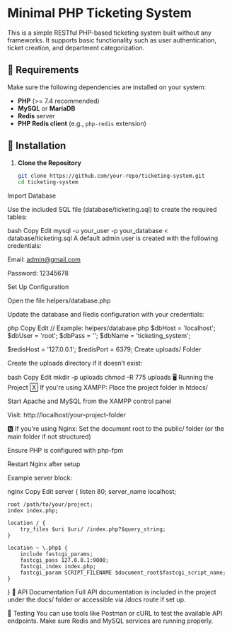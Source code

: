 # Minimal PHP Ticketing System

This is a simple RESTful PHP-based ticketing system built without any frameworks. It supports basic functionality such as user authentication, ticket creation, and department categorization.

## 🧰 Requirements

Make sure the following dependencies are installed on your system:

- **PHP** (>= 7.4 recommended)
- **MySQL** or **MariaDB**
- **Redis** server
- **PHP Redis client** (e.g., `php-redis` extension)

## 🚀 Installation

1. **Clone the Repository**

   ```bash
   git clone https://github.com/your-repo/ticketing-system.git
   cd ticketing-system
Import Database

Use the included SQL file (database/ticketing.sql) to create the required tables:

bash
Copy
Edit
mysql -u your_user -p your_database < database/ticketing.sql
A default admin user is created with the following credentials:

Email: admin@gmail.com

Password: 12345678

Set Up Configuration

Open the file helpers/database.php

Update the database and Redis configuration with your credentials:

php
Copy
Edit
// Example: helpers/database.php
$dbHost = 'localhost';
$dbUser = 'root';
$dbPass = '';
$dbName = 'ticketing_system';

$redisHost = '127.0.0.1';
$redisPort = 6379;
Create uploads/ Folder

Create the uploads directory if it doesn’t exist:

bash
Copy
Edit
mkdir -p uploads
chmod -R 775 uploads
🖥️ Running the Project
🅇 If you're using XAMPP:
Place the project folder in htdocs/

Start Apache and MySQL from the XAMPP control panel

Visit: http://localhost/your-project-folder

🅽 If you're using Nginx:
Set the document root to the public/ folder (or the main folder if not structured)

Ensure PHP is configured with php-fpm

Restart Nginx after setup

Example server block:

nginx
Copy
Edit
server {
    listen 80;
    server_name localhost;

    root /path/to/your/project;
    index index.php;

    location / {
        try_files $uri $uri/ /index.php?$query_string;
    }

    location ~ \.php$ {
        include fastcgi_params;
        fastcgi_pass 127.0.0.1:9000;
        fastcgi_index index.php;
        fastcgi_param SCRIPT_FILENAME $document_root$fastcgi_script_name;
    }
}
📄 API Documentation
Full API documentation is included in the project under the docs/ folder or accessible via /docs route if set up.

🧪 Testing
You can use tools like Postman or cURL to test the available API endpoints. Make sure Redis and MySQL services are running properly.